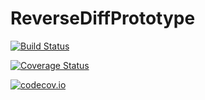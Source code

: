 # ReverseDiffPrototype

[![Build Status](https://travis-ci.org/jrevels/ReverseDiffPrototype.jl.svg?branch=master)](https://travis-ci.org/jrevels/ReverseDiffPrototype.jl)

[![Coverage Status](https://coveralls.io/repos/jrevels/ReverseDiffPrototype.jl/badge.svg?branch=master&service=github)](https://coveralls.io/github/jrevels/ReverseDiffPrototype.jl?branch=master)

[![codecov.io](http://codecov.io/github/jrevels/ReverseDiffPrototype.jl/coverage.svg?branch=master)](http://codecov.io/github/jrevels/ReverseDiffPrototype.jl?branch=master)
